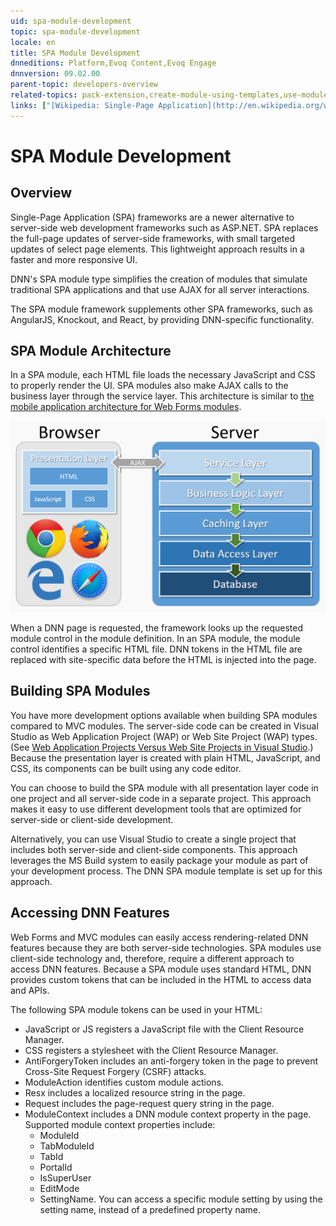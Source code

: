 ```yaml
---
uid: spa-module-development
topic: spa-module-development
locale: en
title: SPA Module Development
dnneditions: Platform,Evoq Content,Evoq Engage
dnnversion: 09.02.00
parent-topic: developers-overview
related-topics: pack-extension,create-module-using-templates,use-module-creator,providers
links: ["[Wikipedia: Single-Page Application](http://en.wikipedia.org/wiki/Single-page_application)","[DNN Wiki: Token Replacement API](http://www.dnnsoftware.com/wiki/ipropertyaccess)","[DNN Wiki: Standard DNN Tokens](http://www.dnnsoftware.com/wiki/tokens)"]
---
```


# SPA Module Development

## Overview

Single-Page Application (SPA) frameworks are a newer alternative to server-side web development frameworks such as ASP.NET. SPA replaces the full-page updates of server-side frameworks, with small targeted updates of select page elements. This lightweight approach results in a faster and more responsive UI.

DNN's SPA module type simplifies the creation of modules that simulate traditional SPA applications and that use AJAX for all server interactions.

The SPA module framework supplements other SPA frameworks, such as AngularJS, Knockout, and React, by providing DNN-specific functionality.

## SPA Module Architecture

In a SPA module, each HTML file loads the necessary JavaScript and CSS to properly render the UI. SPA modules also make AJAX calls to the business layer through the service layer. This architecture is similar to [the mobile application architecture for Web Forms modules](web-forms-module-development).

  

![Logical architecture of a SPA module](/images/gra-module-architecture-spa.png)

  

When a DNN page is requested, the framework looks up the requested module control in the module definition. In an SPA module, the module control identifies a specific HTML file. DNN tokens in the HTML file are replaced with site-specific data before the HTML is injected into the page.

## Building SPA Modules

You have more development options available when building SPA modules compared to MVC modules. The server-side code can be created in Visual Studio as Web Application Project (WAP) or Web Site Project (WAP) types. (See [Web Application Projects Versus Web Site Projects in Visual Studio](http://msdn.microsoft.com/en-us/library/dd547590%28v=vs.110%29.aspx).) Because the presentation layer is created with plain HTML, JavaScript, and CSS, its components can be built using any code editor.

You can choose to build the SPA module with all presentation layer code in one project and all server-side code in a separate project. This approach makes it easy to use different development tools that are optimized for server-side or client-side development.

Alternatively, you can use Visual Studio to create a single project that includes both server-side and client-side components. This approach leverages the MS Build system to easily package your module as part of your development process. The DNN SPA module template is set up for this approach.

## Accessing DNN Features

Web Forms and MVC modules can easily access rendering-related DNN features because they are both server-side technologies. SPA modules use client-side technology and, therefore, require a different approach to access DNN features. Because a SPA module uses standard HTML, DNN provides custom tokens that can be included in the HTML to access data and APIs.

The following SPA module tokens can be used in your HTML:

*   JavaScript or JS registers a JavaScript file with the Client Resource Manager.
*   CSS registers a stylesheet with the Client Resource Manager.
*   AntiForgeryToken includes an anti-forgery token in the page to prevent Cross-Site Request Forgery (CSRF) attacks.
*   ModuleAction identifies custom module actions.
*   Resx includes a localized resource string in the page.
*   Request includes the page-request query string in the page.
*   ModuleContext includes a DNN module context property in the page. Supported module context properties include:
    *   ModuleId
    *   TabModuleId
    *   TabId
    *   PortalId
    *   IsSuperUser
    *   EditMode
    *   SettingName. You can access a specific module setting by using the setting name, instead of a predefined property name.